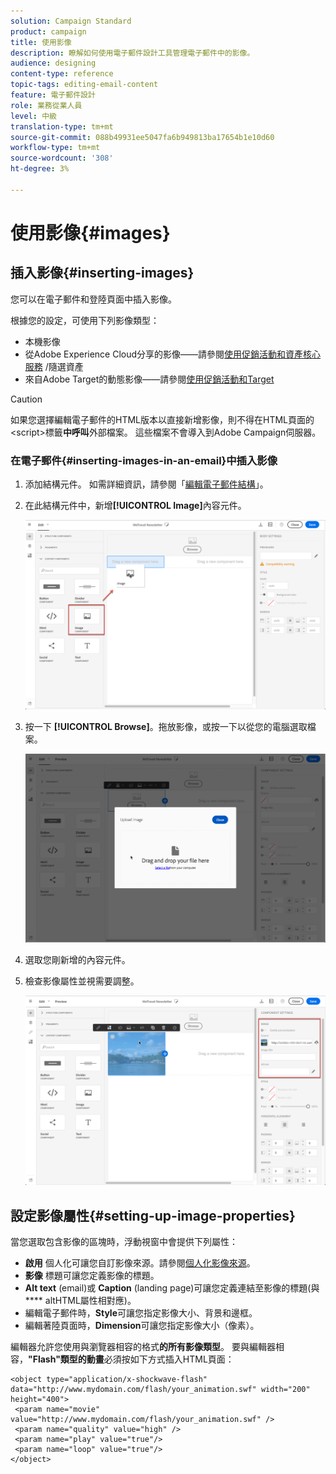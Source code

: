 ```yaml
---
solution: Campaign Standard
product: campaign
title: 使用影像
description: 瞭解如何使用電子郵件設計工具管理電子郵件中的影像。
audience: designing
content-type: reference
topic-tags: editing-email-content
feature: 電子郵件設計
role: 業務從業人員
level: 中級
translation-type: tm+mt
source-git-commit: 088b49931ee5047fa6b949813ba17654b1e10d60
workflow-type: tm+mt
source-wordcount: '308'
ht-degree: 3%

---
```



# 使用影像{#images}

## 插入影像{#inserting-images}

您可以在電子郵件和登陸頁面中插入影像。

根據您的設定，可使用下列影像類型：

* 本機影像
* 從Adobe Experience Cloud分享的影像——請參閱[使用促銷活動和資產核心服務](../../integrating/using/working-with-campaign-and-assets-core-service.md) /隨選資產
* 來自Adobe Target的動態影像——請參閱[使用促銷活動和Target](../../integrating/using/about-campaign-target-integration.md)

>[!CAUTION]
>
>如果您選擇編輯電子郵件的HTML版本以直接新增影像，則不得在HTML頁面的&lt;script>標籤&#x200B;**中呼叫**&#x200B;外部檔案。 這些檔案不會導入到Adobe Campaign伺服器。

### 在電子郵件{#inserting-images-in-an-email}中插入影像

1. 添加結構元件。 如需詳細資訊，請參閱「[編輯電子郵件結構](../../designing/using/designing-from-scratch.md#defining-the-email-structure)」。
1. 在此結構元件中，新增&#x200B;**[!UICONTROL Image]**&#x200B;內容元件。

   ![](assets/des_insert_images_1.png)

1. 按一下 **[!UICONTROL Browse]**。拖放影像，或按一下以從您的電腦選取檔案。

   ![](assets/des_insert_images_2.png)

1. 選取您剛新增的內容元件。
1. 檢查影像屬性並視需要調整。

   ![](assets/des_insert_images_3.png)

## 設定影像屬性{#setting-up-image-properties}

當您選取包含影像的區塊時，浮動視窗中會提供下列屬性：

* **啟用** 個人化可讓您自訂影像來源。請參閱[個人化影像來源](../../designing/using/personalization.md#personalizing-an-image-source)。
* **影像** 標題可讓您定義影像的標題。
* **Alt text** (email)或 **Caption** (landing page)可讓您定義連結至影像的標題(與 **** altHTML屬性相對應)。
* 編輯電子郵件時，**Style**&#x200B;可讓您指定影像大小、背景和邊框。
* 編輯著陸頁面時，**Dimension**&#x200B;可讓您指定影像大小（像素）。

編輯器允許您使用與瀏覽器相容的格式&#x200B;**的所有影像類型**。 要與編輯器相容，**&quot;Flash&quot;類型的動畫**&#x200B;必須按如下方式插入HTML頁面：

```
<object type="application/x-shockwave-flash" data="http://www.mydomain.com/flash/your_animation.swf" width="200" height="400">
 <param name="movie" value="http://www.mydomain.com/flash/your_animation.swf" />
 <param name="quality" value="high" />
 <param name="play" value="true"/>
 <param name="loop" value="true"/> 
</object>
```

<!--
## Modifying images with the Adobe Creative SDK{#modifying-images-with-the-adobe-creative-sdk}

You can edit images and use a complete set of features powered by the Adobe Creative SDK to enhance your images directly in the content editor when editing emails or landing pages.

The image editor offers a powerful, full-featured image editing UI component that allows you to edit images and apply effects and frames, original high-quality stickers, beautiful overlays, fun features like tilt shift and color splash, pro-level adjustments and more.

To modify an image with the Adobe Creative SDK:

1. Select the image.
1. In the toolbar, click the Creative Cloud icon.

   ![](assets/des_creative_sdk_icon.png)

1. Select the tool you want to use through the icons on the top of the window to modify the image.

   ![](assets/email_designer_ccsdktoolbar.png)

1. Click **[!UICONTROL Save]** when modifications are done. The updated image is saved on Adobe Campaign server and ready to be used.

>[!NOTE]
>
>Tools offered in the image editor cannot be customized.
-->